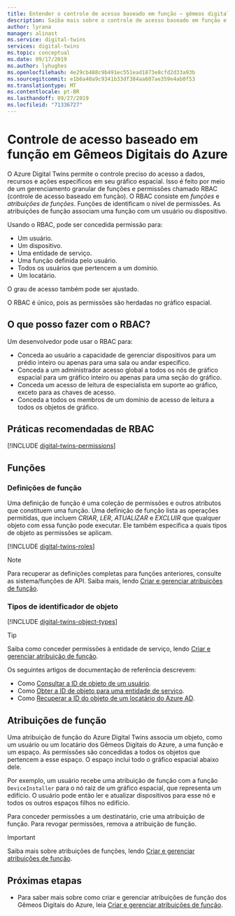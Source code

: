 ```yaml
---
title: Entender o controle de acesso baseado em função – gêmeos digital do Azure | Microsoft Docs
description: Saiba mais sobre o controle de acesso baseado em função e o gerenciamento de permissões no Azure digital gêmeos.
author: lyrana
manager: alinast
ms.service: digital-twins
services: digital-twins
ms.topic: conceptual
ms.date: 09/17/2019
ms.author: lyhughes
ms.openlocfilehash: 4e29cb488c9b491ec551ead1873e8cfd2d33a93b
ms.sourcegitcommit: e1b6a40a9c9341b33df384aa607ae359e4ab0f53
ms.translationtype: MT
ms.contentlocale: pt-BR
ms.lasthandoff: 09/27/2019
ms.locfileid: "71336727"
---
```

# <a name="role-based-access-control-in-azure-digital-twins"></a>Controle de acesso baseado em função em Gêmeos Digitais do Azure

O Azure Digital Twins permite o controle preciso do acesso a dados, recursos e ações específicos em seu gráfico espacial. Isso é feito por meio de um gerenciamento granular de funções e permissões chamado RBAC (controle de acesso baseado em função). O RBAC consiste em _funções_ e _atribuições de funções_. Funções de identificam o nível de permissões. As atribuições de função associam uma função com um usuário ou dispositivo.

Usando o RBAC, pode ser concedida permissão para:

- Um usuário.
- Um dispositivo.
- Uma entidade de serviço.
- Uma função definida pelo usuário.
- Todos os usuários que pertencem a um domínio.
- Um locatário.

O grau de acesso também pode ser ajustado.

O RBAC é único, pois as permissões são herdadas no gráfico espacial.

## <a name="what-can-i-do-with-rbac"></a>O que posso fazer com o RBAC?

Um desenvolvedor pode usar o RBAC para:

- Conceda ao usuário a capacidade de gerenciar dispositivos para um prédio inteiro ou apenas para uma sala ou andar específico.
- Conceda a um administrador acesso global a todos os nós de gráfico espacial para um gráfico inteiro ou apenas para uma seção do gráfico.
- Conceda um acesso de leitura de especialista em suporte ao gráfico, exceto para as chaves de acesso.
- Conceda a todos os membros de um domínio de acesso de leitura a todos os objetos de gráfico.

## <a name="rbac-best-practices"></a>Práticas recomendadas de RBAC

[!INCLUDE [digital-twins-permissions](../../includes/digital-twins-rbac-best-practices.md)]

## <a name="roles"></a>Funções

### <a name="role-definitions"></a>Definições de função

Uma definição de função é uma coleção de permissões e outros atributos que constituem uma função. Uma definição de função lista as operações permitidas, que incluem *CRIAR*, *LER*, *ATUALIZAR* e *EXCLUIR* que qualquer objeto com essa função pode executar. Ele também especifica a quais tipos de objeto as permissões se aplicam.

[!INCLUDE [digital-twins-roles](../../includes/digital-twins-roles.md)]

>[!NOTE]
> Para recuperar as definições completas para funções anteriores, consulte as sistema/funções de API.
> Saiba mais, lendo [Criar e gerenciar atribuições de função](./security-create-manage-role-assignments.md#retrieve-all-roles).

### <a name="object-identifier-types"></a>Tipos de identificador de objeto

[!INCLUDE [digital-twins-object-types](../../includes/digital-twins-object-id-types.md)]

>[!TIP]
> Saiba como conceder permissões à entidade de serviço, lendo [Criar e gerenciar atribuição de função](./security-create-manage-role-assignments.md#grant-permissions-to-your-service-principal).

Os seguintes artigos de documentação de referência descrevem:

- Como [Consultar a ID de objeto de um usuário](https://docs.microsoft.com/powershell/module/azuread/get-azureaduser?view=azureadps-2.0).
- Como [Obter a ID de objeto para uma entidade de serviço](https://docs.microsoft.com/powershell/module/az.resources/get-azadserviceprincipal).
- Como [Recuperar a ID do objeto de um locatário do Azure AD](../active-directory/develop/quickstart-create-new-tenant.md).

## <a name="role-assignments"></a>Atribuições de função

Uma atribuição de função do Azure Digital Twins associa um objeto, como um usuário ou um locatário dos Gêmeos Digitais do Azure, a uma função e um espaço. As permissões são concedidas a todos os objetos que pertencem a esse espaço. O espaço inclui todo o gráfico espacial abaixo dele.

Por exemplo, um usuário recebe uma atribuição de função com a função `DeviceInstaller` para o nó raiz de um gráfico espacial, que representa um edifício. O usuário pode então ler e atualizar dispositivos para esse nó e todos os outros espaços filhos no edifício.

Para conceder permissões a um destinatário, crie uma atribuição de função. Para revogar permissões, remova a atribuição de função.

>[!IMPORTANT]
> Saiba mais sobre atribuições de funções, lendo [Criar e gerenciar atribuições de função](./security-create-manage-role-assignments.md).

## <a name="next-steps"></a>Próximas etapas

- Para saber mais sobre como criar e gerenciar atribuições de função dos Gêmeos Digitais do Azure, leia [Criar e gerenciar atribuições de função](./security-create-manage-role-assignments.md).